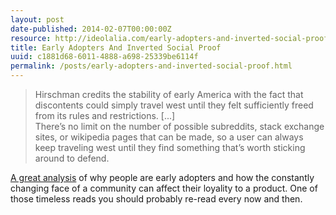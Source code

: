 ```yaml
---
layout: post
date-published: 2014-02-07T00:00:00Z
resource: http://ideolalia.com/early-adopters-and-inverted-social-proof/index.html
title: Early Adopters And Inverted Social Proof
uuid: c1881d68-6011-4888-a698-25339be6114f
permalink: /posts/early-adopters-and-inverted-social-proof.html
---
```

> Hirschman credits the stability of early America with the fact that
> discontents could simply travel west until they felt sufficiently freed from
> its rules and restrictions. [...] <br>
> There’s no limit on the number of possible subreddits, stack exchange sites,
> or wikipedia pages that can be made, so a user can always keep traveling west
> until they find something that’s worth sticking around to defend.

[A great analysis]({{page.resource}}) of why people are early adopters and how the constantly changing face
of a community can affect their loyality to a product. One of those timeless
reads you should probably re-read every now and then.
